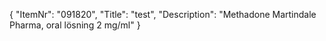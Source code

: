 {
  "ItemNr": "091820",
  "Title": "test",
  "Description": "Methadone Martindale Pharma, oral lösning 2 mg/ml"
}